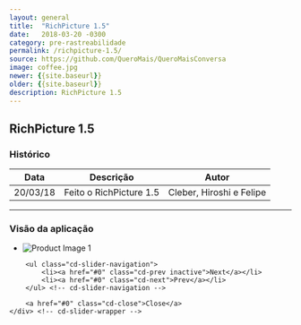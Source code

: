 ```yaml
---
layout: general
title:  "RichPicture 1.5"
date:   2018-03-20 -0300
category: pre-rastreabilidade
permalink: /richpicture-1.5/
source: https://github.com/QueroMais/QueroMaisConversa
image: coffee.jpg
newer: {{site.baseurl}}
older: {{site.baseurl}}
description: RichPicture 1.5
---
```


## RichPicture 1.5

### Histórico

| Data | Descrição | Autor |
|-|-|-|
|20/03/18|Feito o RichPicture 1.5| Cleber, Hiroshi e Felipe|

___

### Visão da aplicação

<section class="cd-single-item">
    <div class="cd-slider-wrapper">
        <ul class="cd-slider">
            <li class="selected"><img src="{{site.baseurl}}/assets/images/richpicture_version/richpicture_1.5.jpg" alt="Product Image 1"></li>
        </ul> <!-- cd-slider -->

        <ul class="cd-slider-navigation">
            <li><a href="#0" class="cd-prev inactive">Next</a></li>
            <li><a href="#0" class="cd-next">Prev</a></li>
        </ul> <!-- cd-slider-navigation -->

        <a href="#0" class="cd-close">Close</a>
    </div> <!-- cd-slider-wrapper -->
</section> <!-- cd-single-item -->
